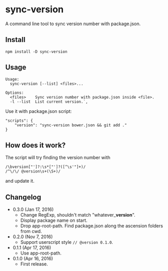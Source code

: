 sync-version
============
A command line tool to sync version number with package.json.

Install
-------
```
npm install -D sync-version
```

Usage
-----
```
Usage:
  sync-version [--list] <files>...
  
Options:
  <files>    Sync version number with package.json inside <file>.
  -l --list  List current version.`,
```

Use it with package.json script:

```
"scripts": {
	"version": "sync-version bower.json && git add ."
}
```

How does it work?
-----------------

The script will try finding the version number with

```
/\bversion["']?:\s*["']?([^\s'"]+)/
/^\/\/ @version\s+(\S+)/
```

and update it.

Changelog
---------
* 0.3.0 (Jan 17, 2016)
	- Change RegExp, shouldn't match "whatever_**version**".
	- Display package name on start.
	- Drop app-root-path. Find package.json along the ascension folders from cwd.
* 0.2.0 (Nov 7, 2016)
	- Support userscript style `// @version 0.1.0`.
* 0.1.1 (Apr 17, 2016)
	- Use app-root-path.
* 0.1.0 (Apr 16, 2016)
	- First release.
